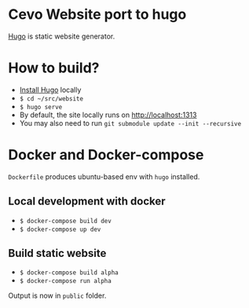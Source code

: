 # Cevo Website port to hugo

[Hugo](http://gohugo.io/getting-started/quick-start/) is static website generator.

# How to build?

* [Install Hugo](http://gohugo.io/getting-started/installing/) locally
* `$ cd ~/src/website`
* `$ hugo serve`
* By default, the site locally runs on [http://localhost:1313](http://localhost:1313)
* You may also need to run `git submodule update --init --recursive`

# Docker and Docker-compose

`Dockerfile` produces ubuntu-based env with `hugo` installed.


## Local development with docker

* `$ docker-compose build dev`
* `$ docker-compose up dev`

## Build static website

* `$ docker-compose build alpha`
* `$ docker-compose run alpha`

Output is now in `public` folder.
